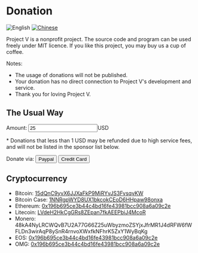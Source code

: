 # Donation

![English](../resources/englishc.svg) [![Chinese](../resources/chinese.svg)](https://www.v2ray.com/chapter_00/02_donate.html)

Project V is a nonprofit project. The source code and program can be used freely under MIT licence. If you like this project, you may buy us a cup of coffee.

Notes:

* The usage of donations will not be published.
* Your donation has no direct connection to Project V's development and service.
* Thank you for loving Project V.

## The Usual Way

Amount: <input id="damount" type="number" min="1" step="any" value="25" />USD

\* Donations that less than 1 USD may be refunded due to high service fees, and will not be listed in the sponsor list below.

<script>
function getAmount() {
    var e = document.getElementById('damount');
    return e.value;
}

function doPaypal(event) {
  event.preventDefault();
  document.getElementById('paypalamount').value = getAmount();
  document.getElementById('paypalform').submit();
}

function doPaypalMe(event) {
  event.preventDefault();
  document.location.href='https://www.paypal.me/ProjectV2Ray/' + getAmount();
}

</script>

Donate via: <input type="button" value="Paypal" onclick="doPaypalMe(event);" /> <input type="button" value="Credit Card" onclick="doPaypal(event);" />

<form id="paypalform" action="https://www.paypal.com/cgi-bin/webscr" method="post" target="_top">
<input type="hidden" name="cmd" value="_s-xclick">
<input id="paypalamount" type="hidden" name="amount" value="25">
<input type="hidden" name="currency_code" value="usd">
<input type="hidden" name="hosted_button_id" value="4TU3UKYANT2WY">
</form>

## Cryptocurrency

* Bitcoin: [15dQnC9yvX6JJXaFkP9MiRYvJS3FvsqvKW](https://blockchain.info/address/15dQnC9yvX6JJXaFkP9MiRYvJS3FvsqvKW)
* Bitcoin Case: [1NNRgpWYD8UX1bkcokCEoD6HHpaw98onxa](https://blockdozer.com/insight/address/1NNRgpWYD8UX1bkcokCEoD6HHpaw98onxa)
* Ethereum: [0x196b695ce3b44c4bd16fe43981bcc908a6a09c2e](https://etherscan.io/address/0x196b695ce3b44c4bd16fe43981bcc908a6a09c2e)
* Litecoin: [LVdeH2HkCgGRs8ZEpan7fkAEEPbiJ4McoR](https://insight.litecore.io/address/LVdeH2HkCgGRs8ZEpan7fkAEEPbiJ4McoR)
* Monero: 48kA4NyLRCWQvB7U2A77G66Z25uWbyzmoZSYjxJfrMR1J4dRFW6fWFLDn3wirAqP8ySnR4rnvoXWxfkNFhrK5ZxY1WyBqKg
* EOS: [0x196b695ce3b44c4bd16fe43981bcc908a6a09c2e](https://etherscan.io/token/EOS?a=0x196b695ce3b44c4bd16fe43981bcc908a6a09c2e)
* OMG: [0x196b695ce3b44c4bd16fe43981bcc908a6a09c2e](https://etherscan.io/token/OmiseGo?a=0x196b695ce3b44c4bd16fe43981bcc908a6a09c2e)
